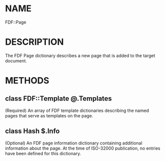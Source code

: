 NAME
====

FDF::Page

DESCRIPTION
===========

The FDF Page dictionary describes a new page that is added to the target document.

METHODS
=======

class FDF::Template @.Templates
-------------------------------

(Required) An array of FDF template dictionaries describing the named pages that serve as templates on the page.

class Hash $.Info
-----------------

(Optional) An FDF page information dictionary containing additional information about the page. At the time of ISO-32000 publication, no entries have been defined for this dictionary.

